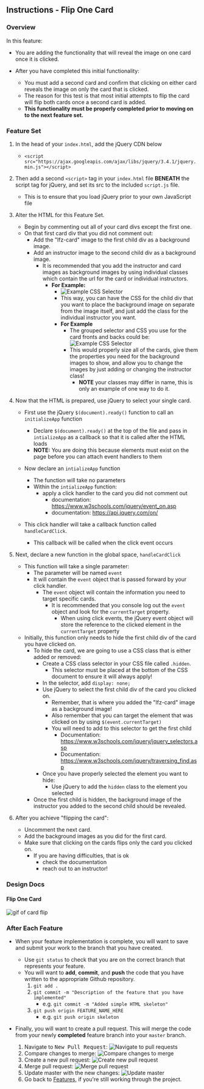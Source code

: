 Instructions - Flip One Card
--

### Overview

In this feature:
  - You are adding the functionality that will reveal the image on one card once it is clicked.

  - After you have completed this initial functionality:
    - You must add a second card and confirm that clicking on either card reveals the image on only the card that is clicked.
    - The reason for this test is that most initial attempts to flip the card will flip both cards once a second card is added.
    - **This functionality must be properly completed prior to moving on to the next feature set.**

### Feature Set

1. In the head of your `index.html`, add the jQuery CDN below
   - `<script src="https://ajax.googleapis.com/ajax/libs/jquery/3.4.1/jquery.min.js"></script>`
2. Then add a second `<script>` tag in your `index.html` file **BENEATH** the script tag for jQuery, and set its src to the included `script.js` file.
    - This is to ensure that you load jQuery prior to your own JavaScript file
3. Alter the HTML for this Feature Set.
    - Begin by commenting out all of your card divs except the first one.
    - On that first card div that you did not comment out:
      - Add the "lfz-card" image to the first child div as a background image.
      - Add an instructor image to the second child div as a background image.
        - It is recommended that you add the instructor and card images as background images by using individual classes which contain the url for the card or individual instructors.
          - **For Example:**
            - ![Example CSS Selector](../feature-gifs/dan-css-selector.png)
            - This way, you can have the CSS for the child div that you want to place the background image on separate from the image itself, and just add the class for the individual instructor you want.
            - **For Example**
              - The grouped selector and CSS you use for the card fronts and backs could be: ![Example CSS Selector](../feature-gifs/example-card-selector.png)
              - This would properly size all of the cards, give them the properties you need for the background images to show, and allow you to change the images by just adding or changing the instructor class!
                - **NOTE** your classes may differ in name, this is only an example of one way to do it.
4. Now that the HTML is prepared, use jQuery to select your single card.
    - First use the jQuery `$(document).ready()` function to call an `initializeApp` function
      - Declare `$(document).ready()` at the top of the file and pass in `intializeApp` as a callback so that it is called after the HTML loads
      - **NOTE:** You are doing this because elements must exist on the page before you can attach event handlers to them
    - Now declare an `intializeApp` function
      - The function will take no parameters
      - Within the `intializeApp` function:
          - apply a click handler to the card you did not comment out
            - documentation: https://www.w3schools.com/jquery/event_on.asp
            - documentation:
            https://api.jquery.com/on/

    - This click handler will take a callback function called `handleCardClick`.
      - This callback will be called when the click event occurs
5. Next, declare a new function in the global space, `handleCardClick`
    - This function will take a single parameter:
      - The parameter will be named `event`
      - It will contain the `event` object that is passed forward by your click handler.
        - The `event` object will contain the information you need to target specific cards.
          - It is recommended that you console log out the `event` object and look for the `currentTarget` property.
            - When using click events, the jQuery event object will store the reference to the clicked element in the `currentTarget` property
    - Initially, this function only needs to hide the first child div of the card you have clicked on.
      - To hide the card, we are going to use a CSS class that is either added or removed:
        - Create a CSS class selector in your CSS file called `.hidden`.
          - This selector must be placed at the bottom of the CSS document to ensure it will always apply!
        - In the selector, add `display: none;`
        - Use jQuery to select the first child div of the card you clicked on.
          - Remember, that is where you added the "lfz-card" image as a background image!
          - Also remember that you can target the element that was clicked on by using `$(event.currentTarget)`
          - You will need to add to this selector to get the first child
            - Documentation: https://www.w3schools.com/jquery/jquery_selectors.asp
            - Documentation: https://www.w3schools.com/jquery/traversing_find.asp
        - Once you have properly selected the element you want to hide:
            - Use jQuery to add the `hidden` class to the element you selected
      - Once the first child is hidden, the background image of the instructor you added to the second child should be revealed.

6. After you achieve "flipping the card":
    - Uncomment the next card.
    - Add the background images as you did for the first card.
    - Make sure that clicking on the cards flips only the card you clicked on.
      - If you are having difficulties, that is ok
        - check the documentation
        - reach out to an instructor!

### Design Docs

#### Flip One Card
![gif of card flip](../feature-gifs/flip-one-card.gif)

### After Each Feature

- When your feature implementation is complete, you will want to save and submit your work to the branch that you have created.
  - Use `git status` to check that you are on the correct branch that represents your feature.
  - You will want to **add**, **commit**, and **push** the code that you have written to the appropriate Github repository.
    1. `git add .`
    2. `git commit -m "Description of the feature that you have implemented"`
       - e.g. `git commit -m "Added simple HTML skeleton"`
    3. `git push origin FEATURE_NAME_HERE`
       - e.g. `git push origin skeleton`

- Finally, you will want to create a pull request. This will merge the code from your newly **completed** feature branch into your `master` branch.

  1. Navigate to <kbd>New Pull Request</kbd>:
  ![Navigate to pull requests](../post-feature/navigate-to-pull-request.gif)
  2. Compare changes to merge:
  ![Compare changes to merge](../post-feature/compare-changes.gif)
  3. Create a new pull request:
  ![Create new pull request](../post-feature/create-pull-request.gif)
  4. Merge pull request:
  ![Merge pull request](../post-feature/merge-pull-request.gif)
  5. Update master with the new changes:
  ![Update master](../post-feature/pull-new-changes.gif)
  6. Go back to [Features](../../README.md#features), if you're still working through the project.
